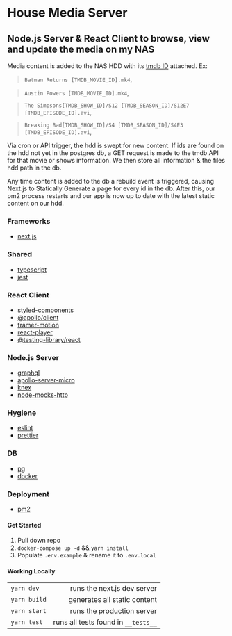 # House Media Server

## Node.js Server & React Client to browse, view and update the media on my NAS

Media content is added to the NAS HDD with its [tmdb ID](https://developers.themoviedb.org/3/getting-started/introduction) attached. Ex:
  > `Batman Returns [TMDB_MOVIE_ID].mk4`, 

  > `Austin Powers [TMDB_MOVIE_ID].mk4`,

  > `The Simpsons[TMDB_SHOW_ID]/S12 [TMDB_SEASON_ID]/S12E7 [TMDB_EPISODE_ID].avi`,

  > `Breaking Bad[TMDB_SHOW_ID]/S4 [TMDB_SEASON_ID]/S4E3 [TMDB_EPISODE_ID].avi`,

Via cron or API trigger, the hdd is swept for new content.  If ids are found on the hdd not yet in the postgres db, a GET request is made to the tmdb API for that movie or shows information.  We then store all information & the files hdd path in the db.

Any time content is added to the db a rebuild event is triggered, causing Next.js to Statically Generate a page for every id in the db.  After this, our pm2 process restarts and our app is now up to date with the latest static content on our hdd.
### Frameworks
 - [next.js](https://nextjs.org/)

### Shared
 - [typescript](https://www.typescriptlang.org/)
 - [jest](https://jestjs.io/)

### React Client
  - [styled-components](https://styled-components.com/)
  - [@apollo/client](https://www.apollographql.com/docs/react/)
  - [framer-motion](https://www.framer.com/motion/)
  - [react-player](https://github.com/CookPete/react-player)
  - [@testing-library/react](https://testing-library.com/docs/react-testing-library/intro/)

### Node.js Server
  - [graphql](https://graphql.org/)
  - [apollo-server-micro](https://www.apollographql.com/docs/apollo-server/v1/servers/micro/)
  - [knex](http://knexjs.org/)
  - [node-mocks-http](https://github.com/howardabrams/node-mocks-http)

### Hygiene
  - [eslint](https://eslint.org/)
  - [prettier](https://prettier.io/)

### DB
  - [pg](https://github.com/brianc/node-postgres)
  - [docker](https://www.docker.com/)

### Deployment
  - [pm2](https://pm2.keymetrics.io/)

#### Get Started
  1. Pull down repo
  2. `docker-compose up -d` && `yarn install`
  3. Populate `.env.example` & rename it to `.env.local`

#### Working Locally
| | |
|:-|-:|
|`yarn dev` | runs the next.js dev server|
|`yarn build` | generates all static content|
|`yarn start` | runs the production server|
|`yarn test` | runs all tests found in `__tests__`|